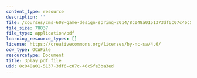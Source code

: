 ```yaml
---
content_type: resource
description: ''
file: /courses/cms-608-game-design-spring-2014/8c048a0151373df6c07c46c5fe3ba3ed_1506695.pdf
file_size: 78837
file_type: application/pdf
learning_resource_types: []
license: https://creativecommons.org/licenses/by-nc-sa/4.0/
ocw_type: OCWFile
resourcetype: Document
title: 3play pdf file
uid: 8c048a01-5137-3df6-c07c-46c5fe3ba3ed
---
```

